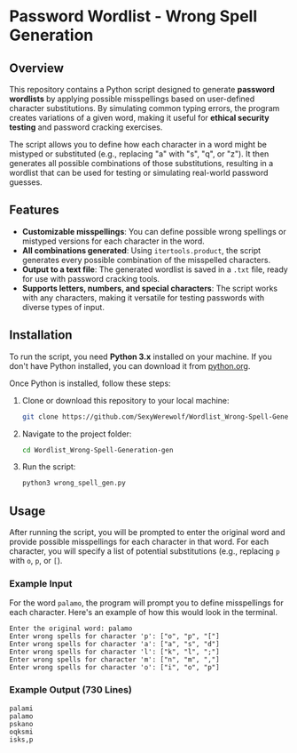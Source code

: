 # Password Wordlist - Wrong Spell Generation


## Overview

This repository contains a Python script designed to generate **password wordlists** by applying possible misspellings based on user-defined character substitutions. By simulating common typing errors, the program creates variations of a given word, making it useful for **ethical security testing** and password cracking exercises.

The script allows you to define how each character in a word might be mistyped or substituted (e.g., replacing "a" with "s", "q", or "z"). It then generates all possible combinations of those substitutions, resulting in a wordlist that can be used for testing or simulating real-world password guesses.


## Features

- **Customizable misspellings**: You can define possible wrong spellings or mistyped versions for each character in the word.
- **All combinations generated**: Using `itertools.product`, the script generates every possible combination of the misspelled characters.
- **Output to a text file**: The generated wordlist is saved in a `.txt` file, ready for use with password cracking tools.
- **Supports letters, numbers, and special characters**: The script works with any characters, making it versatile for testing passwords with diverse types of input.

## Installation

To run the script, you need **Python 3.x** installed on your machine. If you don't have Python installed, you can download it from [python.org](https://www.python.org/downloads/).

Once Python is installed, follow these steps:

1. Clone or download this repository to your local machine:
   ```bash
   git clone https://github.com/SexyWerewolf/Wordlist_Wrong-Spell-Generation.git
2. Navigate to the project folder:
   ```bash
   cd Wordlist_Wrong-Spell-Generation-gen
3. Run the script:
   ```bash
   python3 wrong_spell_gen.py

## Usage

After running the script, you will be prompted to enter the original word and provide possible misspellings for each character in that word. For each character, you will specify a list of potential substitutions (e.g., replacing `p` with `o`, `p`, or `[`).

### Example Input

For the word `palamo`, the program will prompt you to define misspellings for each character. Here's an example of how this would look in the terminal.
```
Enter the original word: palamo
Enter wrong spells for character 'p': ["o", "p", "["]
Enter wrong spells for character 'a': ["a", "s", "d"]
Enter wrong spells for character 'l': ["k", "l", ";"]
Enter wrong spells for character 'm': ["n", "m", ","]
Enter wrong spells for character 'o': ["i", "o", "p"]
```
### Example Output (730 Lines)
```
palami
palamo
pskano
oqksmi
isks,p
```
